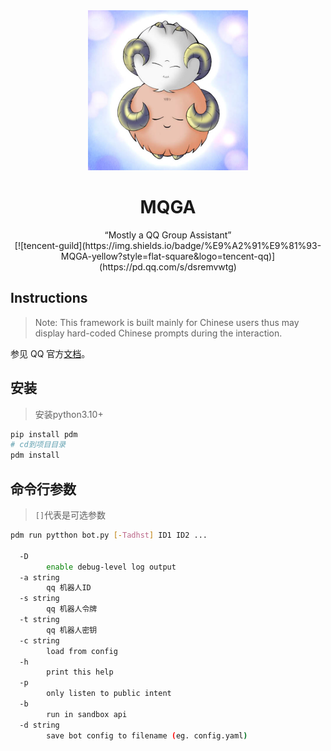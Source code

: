 <div align="center">
  <img src="src/迷途的羔羊.jpg" alt="迷途的羔羊" width = "256">
  <br><h1>MQGA</h1>“Mostly a QQ Group Assistant”</br>
  [![tencent-guild](https://img.shields.io/badge/%E9%A2%91%E9%81%93-MQGA-yellow?style=flat-square&logo=tencent-qq)](https://pd.qq.com/s/dsremvwtg)
</div>

## Instructions

> Note: This framework is built mainly for Chinese users thus may display hard-coded Chinese prompts during the interaction.

参见 QQ 官方[文档](https://bot.q.qq.com/wiki/)。

## 安装
> 安装python3.10+
```bash
pip install pdm
# cd到项目目录
pdm install
```
## 命令行参数
> `[]`代表是可选参数
```bash
pdm run pytthon bot.py [-Tadhst] ID1 ID2 ...

  -D    
        enable debug-level log output
  -a string
        qq 机器人ID
  -s string
        qq 机器人令牌
  -t string
        qq 机器人密钥
  -c string
        load from config
  -h    
        print this help
  -p
        only listen to public intent
  -b
        run in sandbox api
  -d string
        save bot config to filename (eg. config.yaml)
```
